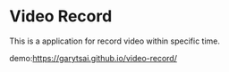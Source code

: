 # Video Record

This is a application for record video within specific time.

demo:https://garytsai.github.io/video-record/
